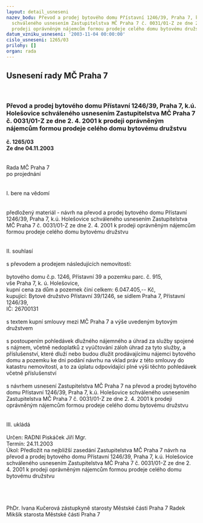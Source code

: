 ```yaml
---
layout: detail_usneseni
nazev_bodu: Převod a prodej bytového domu Přístavní 1246/39, Praha 7, k.ú. Holešovice
  schváleného usnesením Zastupitelstva MČ Praha 7 č. 0031/01-Z ze dne 2. 4. 2001 k
  prodeji oprávněným nájemcům formou prodeje celého domu bytovému družstvu
datum_vzniku_usneseni: '2003-11-04 00:00:00'
cislo_usneseni: 1265/03
prilohy: []
organ: rada
---
```

<div id="ucUsn_pList" class="usn">
	<span><h2>Usnesení rady MČ Praha 7 </h2>
<br></span><div class="standBody">
<span><h3>Převod a prodej bytového domu Přístavní 1246/39, Praha 7, k.ú. Holešovice schváleného usnesením Zastupitelstva MČ Praha 7 č. 0031/01-Z ze dne 2. 4. 2001 k prodeji oprávněným nájemcům formou prodeje celého domu bytovému družstvu</h3></span><div class="center">
		<strong>č. 1265/03</strong><br>
	</div>
<div class="center">
		<strong>Ze dne 04.11.2003</strong><br><br>
	</div>
<br>Rada MČ Praha 7<br>po projednání<br><br><br>I.	bere na vědomí<br><br> <br>předložený materiál - návrh na převod a prodej bytového domu Přístavní 1246/39, Praha 7, k.ú. Holešovice schváleného usnesením Zastupitelstva MČ Praha 7 č. 0031/01-Z ze dne 2. 4. 2001 k prodeji oprávněným nájemcům formou prodeje celého domu bytovému družstvu <br><br><br>II.	souhlasí <br><br>s převodem a prodejem následujících nemovitostí:<br><br>bytového domu č.p. 1246, Přístavní 39 a pozemku parc. č. 915, <br>vše Praha 7, k. ú. Holešovice, <br>kupní cena za dům a pozemek činí celkem: 6.047.405,-- Kč,<br>kupující: Bytové družstvo Přístavní 39/1246, se sídlem Praha 7, Přístavní 1246/39,<br>IČ: 26700131<br><br>s textem kupní smlouvy mezi MČ Praha 7 a výše uvedeným bytovým družstvem <br><br>s postoupením pohledávek dlužného nájemného a úhrad za služby spojené s nájmem, včetně nedoplatků z vyúčtování záloh úhrad za tyto služby, a příslušenství, které dluží nebo budou dlužit prodávajícímu nájemci bytového domu a pozemku ke dni podání návrhu na vklad práv z této smlouvy do katastru nemovitostí, a to za úplatu odpovídající plné výši těchto pohledávek včetně příslušenství <br><br>s návrhem usnesení Zastupitelstva MČ Praha 7 na převod a prodej bytového domu Přístavní 1246/39, Praha 7, k.ú. Holešovice schváleného usnesením Zastupitelstva MČ Praha 7 č. 0031/01-Z ze dne 2. 4. 2001 k prodeji oprávněným nájemcům formou prodeje celého domu bytovému družstvu <br><br><br>III.	ukládá <br><br>Určen:	RADNI Piskáček Jiří Mgr.<br>Termín: 24.11.2003<br>Úkol:	Předložit na nejbližší zasedání Zastupitelstva MČ Praha 7 návrh na převod a prodej bytového domu Přístavní 1246/39, Praha 7, k.ú. Holešovice schváleného usnesením Zastupitelstva MČ Praha 7 č. 0031/01-Z ze dne 2. 4. 2001 k prodeji oprávněným nájemcům formou prodeje celého domu bytovému družstvu <br> <br><br> <br>	<br>PhDr. Ivana Kučerová zástupkyně starosty Městské části Praha 7	 Radek Mikšík starosta Městské části Praha 7<br>	<br><br>
</div>
</div>